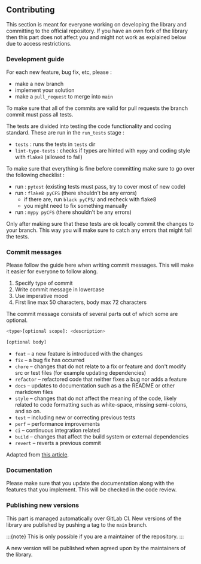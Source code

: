 ## Contributing

This section is meant for everyone working on developing the library and committing to the official repository. If you have an own fork of the library then this part does not affect you and might not work as explained below due to access restrictions.

### Development guide

For each new feature, bug fix, etc, please :

- make a new branch
- implement your solution
- make a `pull_request` to merge into `main`

To make sure that all of the commits are valid for pull requests the branch commit must pass all tests. 

The tests are divided into testing the code functionality and coding standard. These are run in the `run_tests` stage : 
- `tests` : runs the tests in `tests` dir
- `lint-type-tests` : checks if types are hinted with `mypy` and coding style with `flake8` (allowed to fail)

To make sure that everything is fine before committing make sure to go over the following checklist :

- run : `pytest` (existing tests must pass, try to cover most of new code)
- run : `flake8 pyCFS` (there shouldn't be any errors) 
  - if there are, run `black pyCFS/` and recheck with flake8
  - you might need to fix something manually
- run : `mypy pyCFS` (there shouldn't be any errors)

Only after making sure that these tests are ok locally commit the changes to your branch. This way you will make sure to catch any errors that might fail the tests.

### Commit messages

Please follow the guide here when writing commit messages. This will make it easier for everyone to follow along.

1. Specify type of commit 
2. Write commit message in lowercase
3. Use imperative mood 
4. First line max 50 characters, body max 72 characters

The commit message consists of several parts out of which some are optional.

```bash
<type>[optional scope]: <description>

[optional body]
```

- `feat` – a new feature is introduced with the changes
- `fix` – a bug fix has occurred
- `chore` – changes that do not relate to a fix or feature and don't modify src or test files (for example updating dependencies)
- `refactor` – refactored code that neither fixes a bug nor adds a feature
- `docs` – updates to documentation such as a the README or other markdown files
- `style` – changes that do not affect the meaning of the code, likely related to code formatting such as white-space, missing semi-colons, and so on.
- `test` – including new or correcting previous tests
- `perf` – performance improvements
- `ci` – continuous integration related
- `build` – changes that affect the build system or external dependencies
- `revert` – reverts a previous commit

Adapted from [this article](https://www.freecodecamp.org/news/how-to-write-better-git-commit-messages/).

### Documentation

Please make sure that you update the documentation along with the features that you implement. This will be checked in the code review.

### Publishing new versions

This part is managed automatically over GitLab CI. New versions of the library are published by pushing a tag to the `main` branch. 

:::{note}
This is only possible if you are a maintainer of the repository.
:::

A new version will be published when agreed upon by the maintainers of the library.